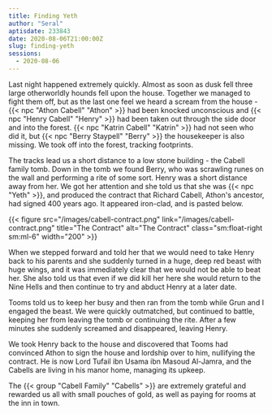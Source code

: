 ```yaml
---
title: Finding Yeth
author: "Seral"
aptisdate: 233843
date: 2020-08-06T21:00:00Z
slug: finding-yeth
sessions:
  - 2020-08-06
---
```


Last night happened extremely quickly. Almost as soon as dusk fell three large otherworldly hounds fell upon the house. Together we managed to fight them off, but as the last one feel we heard a scream from the house - {{< npc "Athon Cabell" "Athon" >}} had been knocked unconscious and {{< npc "Henry Cabell" "Henry" >}} had been taken out through the side door and into the forest.<!--more--> {{< npc "Katrin Cabell" "Katrin" >}} had not seen who did it, but {{< npc "Berry Staypell" "Berry" >}} the housekeeper is also missing. We took off into the forest, tracking footprints.

The tracks lead us a short distance to a low stone building - the Cabell family tomb. Down in the tomb we found Berry, who was scrawling runes on the wall and performing a rite of some sort. Henry was a short distance away from her. We got her attention and she told us that she was {{< npc "Yeth" >}}, and produced the contract that Richard Cabell, Athon's ancestor, had signed 400 years ago. It appeared iron-clad, and is pasted below.

{{< figure src="/images/cabell-contract.png" link="/images/cabell-contract.png" title="The Contract" alt="The Contract" class="sm:float-right sm:ml-6" width="200" >}}

When we stepped forward and told her that we would need to take Henry back to his parents and she suddenly turned in a huge, deep red beast with huge wings, and it was immediately clear that we would not be able to beat her. She also told us that even if we did kill her here she would return to the Nine Hells and then continue to try and abduct Henry at a later date.

Tooms told us to keep her busy and then ran from the tomb while Grun and I engaged the beast. We were quickly outmatched, but continued to battle, keeping her from leaving the tomb or continuing the rite. After a few minutes she suddenly screamed and disappeared, leaving Henry.

We took Henry back to the house and discovered that Tooms had convinced Athon to sign the house and lordship over to him, nullifying the contract. He is now Lord Tufail ibn Usama ibn Masoud Al-Jamra, and the Cabells are living in his manor home, managing its upkeep.

The {{< group "Cabell Family" "Cabells" >}} are extremely grateful and rewarded us all with small pouches of gold, as well as paying for rooms at the inn in town.
